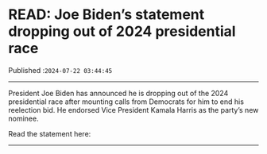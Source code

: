 # READ: Joe Biden’s statement dropping out of 2024 presidential race

Published :`2024-07-22 03:44:45`

---

President Joe Biden has announced he is dropping out of the 2024 presidential race after mounting calls from Democrats for him to end his reelection bid. He endorsed Vice President Kamala Harris as the party’s new nominee.

Read the statement here:

---

